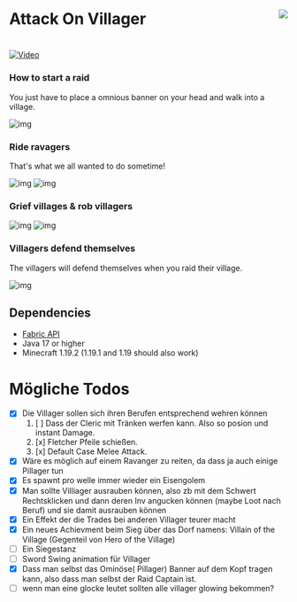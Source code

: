 # <img align="right" src="https://cdn-raw.modrinth.com//data/EurYzI8I/83db45d14335cbb061bd1d14782d692cbe180d51.png">
# Attack On Villager


#
[![Video](https://imgur.com/2dcRTiQ.png)](https://www.youtube.com/watch?v=ST1g-v9PjVg)
### How to start a raid

You just have to place a omnious banner on your head and walk into a village.

![img](https://i.imgur.com/V7RQfYe.png)

### Ride ravagers

That's what we all wanted to do sometime!

![img](https://i.imgur.com/iALbVFu.png) 
![img](https://i.imgur.com/KOoMCBX.png)

### Grief villages & rob villagers

![img](https://i.imgur.com/u7jaWEB.png)
![img](https://i.imgur.com/glV2j9d.png)

### Villagers defend themselves

The villagers will defend themselves when you raid their village.

![img](https://i.imgur.com/slVm6cg.png)

## Dependencies

* [Fabric API](https://modrinth.com/mod/fabric-api)
* Java 17 or higher
* Minecraft 1.19.2 (1.19.1 and 1.19 should also work)

# Mögliche Todos

- [x] Die Villager sollen sich ihren Berufen entsprechend wehren können 
  1. [ ]  Dass der Cleric mit Tränken werfen kann. Also so posion und instant Damage. 
  2. [x]  Fletcher Pfeile schießen. 
  3. [x]  Default Case Melee Attack. 
- [x] Wäre es möglich auf einem Ravanger zu reiten, da dass ja auch einige Pillager tun
- [x] Es spawnt pro welle immer wieder ein Eisengolem
- [x] Man sollte Villiager ausrauben können, also zb mit dem Schwert Rechtsklicken und dann deren Inv angucken können (maybe Loot nach Beruf) und sie damit ausrauben können
- [x] Ein Effekt der die Trades bei anderen Villager teurer macht 
- [x] Ein neues Achievment beim Sieg über das Dorf namens: Villain of the Village (Gegenteil von Hero of the Village) 
- [ ] Ein Siegestanz 
- [ ] Sword Swing animation für Villager
- [x] Dass man selbst das Ominöse( Pillager) Banner auf dem Kopf tragen kann, also dass man selbst der Raid Captain ist.
- [ ] wenn man eine glocke leutet sollten alle villager glowing bekommen?